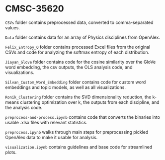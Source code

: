 # CMSC-35620

`CSVs` folder contains preprocessed data, converted to comma-separated values.

`Data` folder contains data for an array of Physics disciplines from OpenAlex.

`Felix_Entropy_Q` folder contains processed Excel files from the original CSVs and code for analyzing the softmax entropy of each distribution.

`Jiayan_Glove` folder contains code for the cosine similarity over the GloVe word embedding, the csv outputs, the OLS analysis code, and visualizations.

`Silvan_Custom_Word_Embedding` folder contains code for custom word embeddings and topic models, as well as all visualizations.

`Ronik_Clustering` folder contains the SVD dimensionality reduction, the k-means clustering optimization over k, the outputs from each discipline, and the analysis code. 

`preprocess-and-process.ipynb` contains code that converts the binaries into usable .xlsx files with relevant statistics.

`preprocess.ipynb` walks through main steps for preprocessing pickled OpenAlex data to make it usable for analysis.

`visualization.ipynb` contains guidelines and base code for streamlined plots.
